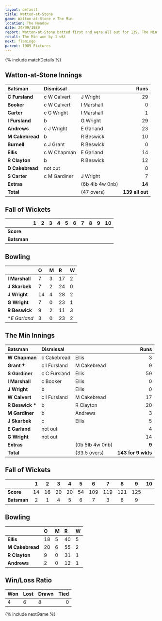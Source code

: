 ```yaml
---
layout: default
title: Watton-at-Stone
game: Watton-at-Stone v The Min
location: The Meadow
date: 24/09/1989
report: Watton-at-Stone batted first and were all out for 139. The Min made 143 for 9 in reply
result: The Min won by 1 wkt
next: flamingo
parent: 1989 Fixtures
---
```


{% include matchDetails %}

## Watton-at-Stone Innings

| Batsman | Dismissal |  | Runs |
|:---|:---|---|---:|
| **C Fursland** | c W Calvert | J Wright | 29 | 
| **Booker** | c W Calvert | I Marshall | 0 | 
| **Carter** | c G Wright | I Marshall | 1 | 
| **I Fursland** | b | G Wright | 29 | 
| **Andrews** | c J Wright | E Garland | 23 | 
| **M Cakebread** | b | R Beswick | 10 |
| **Burnell** | c J Grant | R Beswick | 0 | 
| **Ellis** | c W Chapman | E Garland | 14 |
| **R Clayton** | b | R Beswick | 12 | 
| **D Cakebread** | not out |  | 0 | 
| **S Carter** | c M Gardiner | J Wright | 7 |
| **Extras** | | (6b 4lb 4w 0nb) | **14** | 
| **Total** | | (47 overs) | **139 all out** | 

## Fall of Wickets

| | 1 | 2 | 3 | 4 | 5 | 6 | 7 | 8 | 9 | 10 |
|---|:---:|:---:|:---:|:---:|:---:|:---:|:---:|:---:|:---:|:---:|
| **Score** |  |  |  |  |  |  |  |  |  |  |
| **Batsman** |  |  |  |  |  |  |  |  |  |  |

## Bowling

| | O | M | R | W |
|---|:---|:---|:---|:---|
| **I Marshall** | 7 | 3 | 17 | 2 | 
| **J Skarbek** | 7 | 2 | 24 | 0 | 
| **J Wright** | 14 | 4 | 28 | 2 | 
| **G Wright** | 7 | 0 | 23 | 1 | 
| **R Beswick** | 9 | 2 | 11 | 3 |
| **E Garland* | 3 | 0 | 23 | 2 |

## The Min Innings

| Batsman | Dismissal |  | Runs |
|:---|:---|---|---:|
| **W Chapman** | c Cakebread | Ellis | 3 | 
| **Grant &#8224;** | c I Fursland | M Cakebread | 9 | 
| **S Gardiner** | c C Fursland | Ellis | 59 | 
| **I Marshall** | c Booker | Ellis | 0 | 
| **J Wright** | b | Ellis | 0 | 
| **W Calvert** | c I Fursland | M Cakebread | 17 | 
| **R Beswick &#42;** | b | R Clayton | 20 | 
| **M Gardiner** | b | Andrews | 3 | 
| **J Skarbek** | c | Ellis | 5 | 
| **E Garland** | not out |  | 4 | 
| **G Wright** | not out |  | 14 | 
| **Extras** | | (0b 5lb 4w 0nb) | **9** | 
| **Total** | | (33.5 overs) | **143 for 9 wkts** | 

## Fall of Wickets

| | 1 | 2 | 3 | 4 | 5 | 6 | 7 | 8 | 9 | 10 |
|---|:---:|:---:|:---:|:---:|:---:|:---:|:---:|:---:|:---:|:---:|
| **Score** | 14 | 16 | 20 | 20 | 54 | 109 | 119 | 121 | 125 |  | 
| **Batsman** | 2 | 1 | 4 | 5 | 6 | 7 | 3 | 8 | 9 |  | 

## Bowling

| | O | M | R | W |
|---|:---|:---|:---|:---|
| **Ellis** | 18 | 5 | 40 | 5 | 
| **M Cakebread** | 20 | 6 | 55 | 2 | 
| **R Clayton** | 9 | 0 | 31 | 1 | 
| **Andrews** | 2 | 0 | 12 | 1 | 

## Win/Loss Ratio

| Won | Lost | Drawn | Tied |
|:---|:---|:---|---:|
| 4 | 6 | 8 | 0 |

{% include nextGame %}
